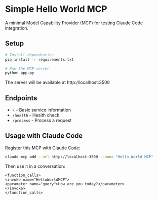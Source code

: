 # Simple Hello World MCP

A minimal Model Capability Provider (MCP) for testing Claude Code integration.

## Setup

```bash
# Install dependencies
pip install -r requirements.txt

# Run the MCP server
python app.py
```

The server will be available at http://localhost:3500

## Endpoints

- `/` - Basic service information
- `/health` - Health check
- `/process` - Process a request

## Usage with Claude Code

Register this MCP with Claude Code:

```bash
claude mcp add --url http://localhost:3500 --name "Hello World MCP"
```

Then use it in a conversation:

```
<function_calls>
<invoke name="HelloWorldMCP">
<parameter name="query">How are you today?</parameter>
</invoke>
</function_calls>
```